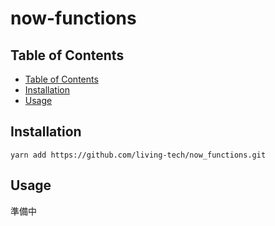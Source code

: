 # now-functions

## Table of Contents

- [Table of Contents](#table-of-contents)
- [Installation](#installation)
- [Usage](#usage)

## Installation

```
yarn add https://github.com/living-tech/now_functions.git
```

## Usage

準備中